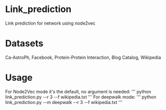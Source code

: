 # Link_prediction
Link prediction for network using node2vec  

# Datasets
Ca-AstroPh, Facebook, Protein-Protein Interaction, Blog Catalog, Wikipedia  

# Usage
For Node2Vec mode it's the default, no argument is needed:
'''
python link_prediction.py --r 3 --f wikipedia.txt
'''
For deepwalk mode:
'''
python link_prediction.py --m deepwalk --r 3 --f wikipedia.txt
'''

